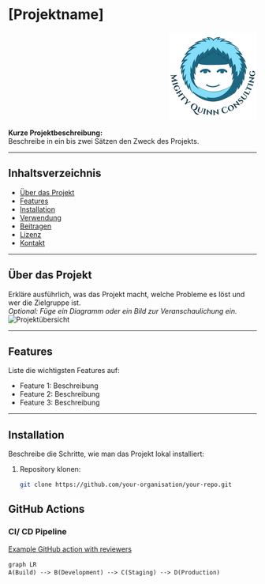 # [Projektname]
<p align="right">
  <img src="docs/img/mqc-logo.png" alt="mqc logo">
</p>

**Kurze Projektbeschreibung:**  
Beschreibe in ein bis zwei Sätzen den Zweck des Projekts.

---

## Inhaltsverzeichnis

- [Über das Projekt](#über-das-projekt)
- [Features](#features)
- [Installation](#installation)
- [Verwendung](#verwendung)
- [Beitragen](#beitragen)
- [Lizenz](#lizenz)
- [Kontakt](#kontakt)

---

## Über das Projekt

Erkläre ausführlich, was das Projekt macht, welche Probleme es löst und wer die Zielgruppe ist.  
*Optional: Füge ein Diagramm oder ein Bild zur Veranschaulichung ein.*  
![Projektübersicht](Pfad/zu/Deinem/Bild_ProjektUebersicht.png)

---

## Features

Liste die wichtigsten Features auf:
- Feature 1: Beschreibung
- Feature 2: Beschreibung
- Feature 3: Beschreibung

---

## Installation

Beschreibe die Schritte, wie man das Projekt lokal installiert:
1. Repository klonen:
   ```bash
   git clone https://github.com/your-organisation/your-repo.git

## GitHub Actions

### CI/ CD Pipeline

[Example GitHub action with reviewers](https://github.com/MightyQuinnConsulting/MQC_Example_Repository/blob/main/.github/workflows/wf-deploy.yml)

```mermaid
graph LR
A(Build) --> B(Development) --> C(Staging) --> D(Production)
```
